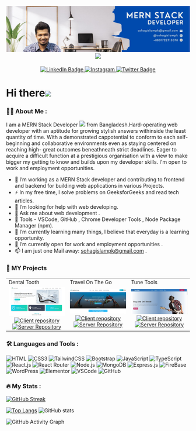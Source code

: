 <div align="center">
  <img src="https://github.com/sohagislampk/sohagislampk/blob/main/MERN%20STACK%20(2).jpg"/>
</div>

<div id="header" align="center">
  <img src="https://media.giphy.com/media/M9gbBd9nbDrOTu1Mqx/giphy.gif" width="100"/>
</div>
<div align="center" >
  <img src="https://komarev.com/ghpvc/?username=sohagislampk&style=for-the-badge&color=brightgreen" alt=""/>
  </div>
<div id="badges" align="center">
  <a href="https://www.linkedin.com/in/md-shohidul-islam-251553ab/">
    <img src="https://img.shields.io/badge/LinkedIn-0A66C2?style=for-the-badge&logo=linkedin&logoColor=white" alt="LinkedIn Badge"/>
  </a>
  <a href="https://www.instagram.com/sohagislampk/">
    <img src="https://img.shields.io/badge/Instagram-E32E7F?style=for-the-badge&logo=instagram&logoColor=white" alt="Instagram"/>
  </a>
  <a href="https://mobile.twitter.com/pksohag">
    <img src="https://img.shields.io/badge/Twitter-1DA1F2?style=for-the-badge&logo=twitter&logoColor=white" alt="Twitter Badge"/>
  </a>
</div>

<h1> 
 Hi there<img src="https://media.giphy.com/media/hvRJCLFzcasrR4ia7z/giphy.gif" width="30px"/>
</h1>

### :woman_technologist: About Me :
I am a MERN Stack Developer <img src="https://media.giphy.com/media/WUlplcMpOCEmTGBtBW/giphy.gif" width="30"> from Bangladesh.Hard-operating web developer with an aptitude for growing stylish answers withinside the least quantity of time. With a demonstrated cappotential to conform to each self-beginning and collaborative environments even as staying centered on reaching high- great outcomes beneathneath strict deadlines. Eager to acquire a difficult function at a prestigious organisation with a view to make bigger my getting to know and builds upon my developer skills. I'm open to work and employment opportunities.
- :telescope: I’m working as a MERN Stack developer and contributing to frontend and backend for building web applications in various Projects.
- :zap: In my free time, I solve problems on GeeksforGeeks and read tech articles.
- 🤔 I’m looking for help with web developing.
- 💬 Ask me about web development .
- 🔧 Tools - VSCode, GitHub , Chrome Developer Tools , Node Package Manager (npm).
- 🌱 I’m currently learning many things, I believe that everyday is a learning opportunity.
- 👯 I’m currently open for work and employment opportunities .
- 📫 I am just one Mail away: sohagislampk@gmail.com .
### 🥇 MY Projects
<table>
  <tr>
    <td width="33.3333%">Dental Tooth</td>
    <td width="33.3333%">Travel On The Go</td>
    <td width="33.3333%">Tune Tools</td>
  </tr>
  <tr>
    <td width="33.3333%">
        <a href="https://doctors-portal-29911.web.app/">
            <img alt="Tailwind CSS Alerts" src="https://github.com/sohagislampk/sohagislampk/blob/main/Dental%20Tooth.jpg">
        </a>
      <div id="badges" align="center">
  <a href="https://github.com/sohagislampk/doctors-portal-client">
    <img src="https://img.shields.io/badge/Client-E32E7F?style=flat-plastic&logo=github&logoColor=white" alt="Client repository"/>
  </a>
  <a href="https://github.com/sohagislampk/doctors-portal-server">
    <img src="https://img.shields.io/badge/Server-004AAD?style=flat-plastic&logo=github&logoColor=white" alt="Server Repository"/>
  </a>
</div>
    </td>
    <td width="33.3333%">
        <a href="https://travel-on-the-go-a11.web.app/">
            <img alt="Tailwind CSS Badge" src="https://github.com/sohagislampk/sohagislampk/blob/main/travel%20on%20the%20go.jpg">
        </a>
       <div id="badges" align="center">
  <a href="https://github.com/sohagislampk/travel-on-the-go-client">
    <img src="https://img.shields.io/badge/Client-E32E7F?style=flat-plastic&logo=github&logoColor=white" alt="Client repository"/>
  </a>
  <a href="https://github.com/sohagislampk/travel-on-the-go-server">
    <img src="https://img.shields.io/badge/Server-004AAD?style=flat-plastic&logo=github&logoColor=white" alt="Server Repository"/>
  </a>
</div>
    </td>
    <td width="33.3333%">
        <a href="https://tune-tools.web.app/">
            <img alt="Tailwind CSS Breadcrumbs" src="https://github.com/sohagislampk/sohagislampk/blob/main/Tune%20tools.jpg">
        </a>
       <div id="badges" align="center">
  <a href="https://tune-tools.web.app">
    <img src="https://img.shields.io/badge/Client-E32E7F?style=flat-plastic&logo=github&logoColor=white" alt="Client repository"/>
  </a>
  <a href="https://tune-tools.web.app">
    <img src="https://img.shields.io/badge/Server-004AAD?style=flat-plastic&logo=github&logoColor=white" alt="Server Repository"/>
  </a>
</div>
    </td>
  </tr>
  </table>

### :hammer_and_wrench: Languages and Tools :

![HTML](https://img.shields.io/badge/HTML5-E34F26?style=flat-square&logo=html5&logoColor=white)
![CSS3](https://img.shields.io/badge/CSS3-1572B6?style=flat-square&logo=css3&logoColor=white)
![TailwindCSS](https://img.shields.io/badge/Tailwind_CSS-38B2AC?style=flat-square&logo=tailwind-css&logoColor=white)
![Bootstrap](https://img.shields.io/badge/Bootstrap-563D7C?style=flat-square&logo=bootstrap&logoColor=white)
![JavaScript](https://img.shields.io/badge/JavaScript-F7DF1E?style=flat-square&logo=javascript&logoColor=black)
![TypeScript](https://img.shields.io/badge/TypeScript-007ACC?style=flat-square&logo=typescript&logoColor=white)
![React.js](https://img.shields.io/badge/React.js-0081CB?style=flat-square&logo=react&logoColor=61DAFB)
![React Router](https://img.shields.io/badge/React_Router-CA4245?style=square&logo=react-router&logoColor=white)
![Node.js](https://img.shields.io/badge/Node.js-43853D?style=flat-square&logo=node.js&logoColor=white)
![MongoDB](https://img.shields.io/badge/Mongodb-582468?style=flat-square&logo=Mongodb&logoColor=white)
![Express.js](https://img.shields.io/badge/Express.js-156c50?style=flat-square&logo=Express&logoColor=white)
![FireBase](https://img.shields.io/badge/Firebase-43853D?style=flat-square&logo=Firebase&logoColor=white)
![WordPress](https://img.shields.io/badge/Wordpress-21759B?style=flat-square&logo=wordpress&logoColor=white)
![Elementor](https://img.shields.io/badge/Elementor-9146FF?style=flat-square&logo=elementor&logoColor=white)
![VSCode](https://img.shields.io/badge/VSCode-2088CD?style=flat-square&logo=visualstudiocode&logoColor=white)
![GitHub](https://img.shields.io/badge/GitHub-1565C0?style=flat-square&logo=github&logoColor=white)

### :fire: My Stats :

[![GitHub Streak](http://github-readme-streak-stats.herokuapp.com?user=sohagislampk&theme=sea)](https://git.io/streak-stats)

[![Top Langs](https://github-readme-stats.vercel.app/api/top-langs/?username=sohagislampk)](https://github.com/anuraghazra/github-readme-stats)
![GitHub stats](https://github-readme-stats.vercel.app/api?username=sohagislampk)  

![GitHub Activity Graph](https://activity-graph.herokuapp.com/graph?username=sohagislampk&bg_color=1565C0&color=FFFFFF&line=FFFFFF&point=ffffff&area=true&hide_border=true )  
